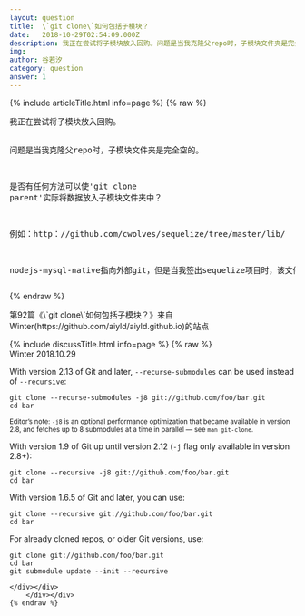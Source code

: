 ```yaml
---
layout: question
title:  \`git clone\`如何包括子模块？
date:   2018-10-29T02:54:09.000Z
description: 我正在尝试将子模块放入回购。问题是当我克隆父repo时，子模块文件夹是完全空的。是否有任何方法可以使'git clone parent'实际将数据放入子...
img: 
author: 谷若汐
category: question
answer: 1
---
```

<div class="article-root">
  <div class="article">
    {% include articleTitle.html info=page %}
    {% raw %}
    <div class="article-content"><pre>
我正在尝试将子模块放入回购。

问题是当我克隆父repo时，子模块文件夹是完全空的。

是否有任何方法可以使&#39;git clone parent&#39;实际将数据放入子模块文件夹中？

例如：http：//github.com/cwolves/sequelize/tree/master/lib/

nodejs-mysql-native指向外部git，但是当我签出sequelize项目时，该文件夹为空...</pre>
</div>
    {% endraw %}
  </div>
  <p class="winter_mark">第92篇《\`git clone\`如何包括子模块？》来自Winter(https://github.com/aiyld/aiyld.github.io)的站点</p>
  <div class="discuss-wrapper">
    {% include discussTitle.html info=page %}
    {% raw %}
    <div class="discuss-item">
        <div class="discuss-parent">
          <div class="discuss-meta">
            <span class="discuss-user">Winter</span>
            <span class="discuss-time">2018.10.29</span>
          </div>
          <div class="discuss-comment"><div class="post-text" itemprop="text">
<p>With version 2.13 of Git and later, <code>--recurse-submodules</code> can be used instead of <code>--recursive</code>:</p>

<pre><code>git clone --recurse-submodules -j8 git://github.com/foo/bar.git
cd bar
</code></pre>

<p><sup>Editor’s note: <code>-j8</code> is an optional performance optimization that became available in version 2.8, and fetches up to 8 submodules at a time in parallel — see <code>man git-clone</code>.</sup></p>

<p>With version 1.9 of Git up until version 2.12 (<code>-j</code> flag only available in version 2.8+):</p>

<pre><code>git clone --recursive -j8 git://github.com/foo/bar.git
cd bar
</code></pre>

<p>With version 1.6.5 of Git and later, you can use:</p>

<pre><code>git clone --recursive git://github.com/foo/bar.git
cd bar
</code></pre>

<p>For already cloned repos, or older Git versions, use:</p>

<pre><code>git clone git://github.com/foo/bar.git
cd bar
git submodule update --init --recursive
</code></pre>
    </div></div>
        </div></div>
    {% endraw %}
  </div>
<div>
